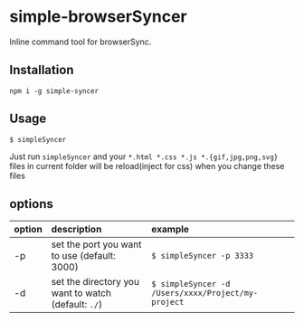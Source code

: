 # simple-browserSyncer
Inline command tool for browserSync.

## Installation
```
npm i -g simple-syncer
```

## Usage

```
$ simpleSyncer
```

Just run `simpleSyncer` and your `*.html *.css *.js *.{gif,jpg,png,svg}` files in current folder will be reload(inject for css) when you change these files

## options

| option        | description           | example  |
| ------------- |:-------------|:-----|
| -p      | set the port you want to use (default: 3000) | `$ simpleSyncer -p 3333 ` |
| -d      | set the directory you want to watch (default: `./`) |  `$ simpleSyncer -d /Users/xxxx/Project/my-project ` |
